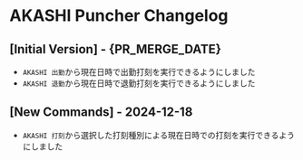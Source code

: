 # AKASHI Puncher Changelog

## [Initial Version] - {PR_MERGE_DATE}

- `AKASHI 出勤`から現在日時で出勤打刻を実行できるようにしました
- `AKASHI 退勤`から現在日時で退勤打刻を実行できるようにしました

## [New Commands] - 2024-12-18

- `AKASHI 打刻`から選択した打刻種別による現在日時での打刻を実行できるようにしました
